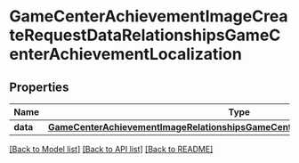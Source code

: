 # GameCenterAchievementImageCreateRequestDataRelationshipsGameCenterAchievementLocalization

## Properties
Name | Type | Description | Notes
------------ | ------------- | ------------- | -------------
**data** | [**GameCenterAchievementImageRelationshipsGameCenterAchievementLocalizationData**](GameCenterAchievementImageRelationshipsGameCenterAchievementLocalizationData.md) |  | 

[[Back to Model list]](../README.md#documentation-for-models) [[Back to API list]](../README.md#documentation-for-api-endpoints) [[Back to README]](../README.md)


